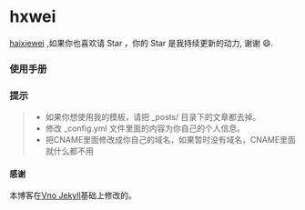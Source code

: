 # hxwei

[haixiewei](httpss://haixiewei.github.io) ,如果你也喜欢请 Star ，你的 Star 是我持续更新的动力, 谢谢 😄.

### 使用手册

### 提示

>* 如果你想使用我的模板，请把 _posts/ 目录下的文章都去掉。
>* 修改 _config.yml 文件里面的内容为你自己的个人信息。
>* 把CNAME里面修改成你自己的域名，如果暂时没有域名，CNAME里面就什么都不用

#### 感谢   

本博客在[Vno Jekyll](https://github.com/onevcat/vno-jekyll)基础上修改的。  
